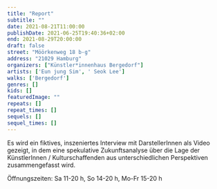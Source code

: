 ```yaml
---
title: "Report"
subtitle: ""
date: 2021-08-21T11:00:00
publishDate: 2021-06-25T19:40:36+02:00
end: 2021-08-29T20:00:00
draft: false
street: "Möörkenweg 18 b-g"
address: "21029 Hamburg"
organizers: ["Künstler*innenhaus Bergedorf"]
artists: ['Eun jung Sim', ' Seok Lee']
walks: ['Bergedorf']
genres: []
kids: []
featuredImage: ""
repeats: []
repeat_times: []
sequels: []
sequel_times: []
---
```


Es wird ein fiktives, inszeniertes Interview mit DarstellerInnen als Video gezeigt, in dem eine spekulative Zukunftsanalyse über die Lage der KünstlerInnen / Kulturschaffenden aus unterschiedlichen Perspektiven zusammengefasst wird.

Öffnungszeiten: Sa 11-20 h, So 14-20 h, Mo-Fr 15-20 h